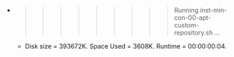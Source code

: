 * >>>>>>>>> Running inst-min-con-00-apt-custom-repository.sh ...
  * Disk size = 393672K. Space Used = 3608K. Runtime = 00:00:00:04.
